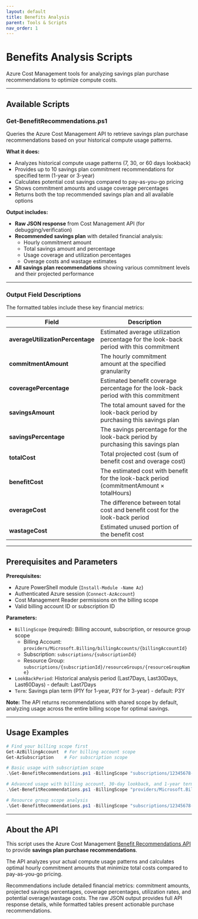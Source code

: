 ```yaml
---
layout: default
title: Benefits Analysis
parent: Tools & Scripts
nav_order: 1
---
```


# Benefits Analysis Scripts

Azure Cost Management tools for analyzing savings plan purchase recommendations to optimize compute costs.

---

## Available Scripts

### Get-BenefitRecommendations.ps1

Queries the Azure Cost Management API to retrieve savings plan purchase recommendations based on your historical compute usage patterns.

**What it does:**
- Analyzes historical compute usage patterns (7, 30, or 60 days lookback)
- Provides up to 10 savings plan commitment recommendations for specified term (1-year or 3-year)
- Calculates potential cost savings compared to pay-as-you-go pricing
- Shows commitment amounts and usage coverage percentages
- Returns both the top recommended savings plan and all available options

**Output includes:**
- **Raw JSON response** from Cost Management API (for debugging/verification)
- **Recommended savings plan** with detailed financial analysis:
  - Hourly commitment amount
  - Total savings amount and percentage
  - Usage coverage and utilization percentages
  - Overage costs and wastage estimates
- **All savings plan recommendations** showing various commitment levels and their projected performance

---

### Output Field Descriptions

The formatted tables include these key financial metrics:

| Field | Description |
|-------|-------------|
| **averageUtilizationPercentage** | Estimated average utilization percentage for the look-back period with this commitment |
| **commitmentAmount** | The hourly commitment amount at the specified granularity |
| **coveragePercentage** | Estimated benefit coverage percentage for the look-back period with this commitment |
| **savingsAmount** | The total amount saved for the look-back period by purchasing this savings plan |
| **savingsPercentage** | The savings percentage for the look-back period by purchasing this savings plan |
| **totalCost** | Total projected cost (sum of benefit cost and overage cost) |
| **benefitCost** | The estimated cost with benefit for the look-back period (commitmentAmount × totalHours) |
| **overageCost** | The difference between total cost and benefit cost for the look-back period |
| **wastageCost** | Estimated unused portion of the benefit cost |

---

## Prerequisites and Parameters

**Prerequisites:**
- Azure PowerShell module (`Install-Module -Name Az`)
- Authenticated Azure session (`Connect-AzAccount`)
- Cost Management Reader permissions on the billing scope
- Valid billing account ID or subscription ID

**Parameters:**
- `BillingScope` (required): Billing account, subscription, or resource group scope
  - Billing Account: `providers/Microsoft.Billing/billingAccounts/{billingAccountId}`
  - Subscription: `subscriptions/{subscriptionId}`
  - Resource Group: `subscriptions/{subscriptionId}/resourceGroups/{resourceGroupName}`
- `LookBackPeriod`: Historical analysis period (Last7Days, Last30Days, Last60Days) - default: Last7Days
- `Term`: Savings plan term (P1Y for 1-year, P3Y for 3-year) - default: P3Y

**Note:** The API returns recommendations with shared scope by default, analyzing usage across the entire billing scope for optimal savings.

---

## Usage Examples

```powershell
# Find your billing scope first
Get-AzBillingAccount  # For billing account scope
Get-AzSubscription    # For subscription scope

# Basic usage with subscription scope
.\Get-BenefitRecommendations.ps1 -BillingScope "subscriptions/12345678-1234-1234-1234-123456789012"

# Advanced usage with billing account, 30-day lookback, and 1-year term
.\Get-BenefitRecommendations.ps1 -BillingScope "providers/Microsoft.Billing/billingAccounts/12345678" -LookBackPeriod "Last30Days" -Term "P1Y"

# Resource group scope analysis
.\Get-BenefitRecommendations.ps1 -BillingScope "subscriptions/12345678-1234-1234-1234-123456789012/resourceGroups/myResourceGroup"
```

---

## About the API

This script uses the Azure Cost Management [Benefit Recommendations API](https://learn.microsoft.com/en-us/rest/api/cost-management/benefit-recommendations) to provide **savings plan purchase recommendations**. 

The API analyzes your actual compute usage patterns and calculates optimal hourly commitment amounts that minimize total costs compared to pay-as-you-go pricing. 

Recommendations include detailed financial metrics: commitment amounts, projected savings percentages, coverage percentages, utilization rates, and potential overage/wastage costs. The raw JSON output provides full API response details, while formatted tables present actionable purchase recommendations.
